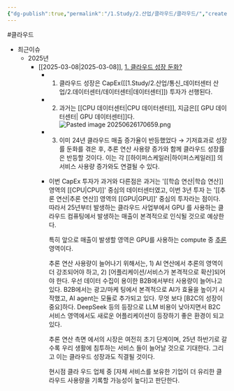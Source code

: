 ```yaml
---
{"dg-publish":true,"permalink":"/1.Study/2.산업/클라우드/클라우드/","created":"2025-03-08T08:02:02.013+09:00","updated":"2025-06-26T17:07:01.358+09:00"}
---
```


#클라우드 

- 최근이슈
	- 2025년
		- [[2025-03-08\|2025-03-08]], [1. 클라우드 성장 둔화?](미래에셋증권_산업_해외산업_20250228094402.pdf#page=5&selection=13,0,20,1&color=yellow)
			- 1) 클라우드 성장은 CapEx([[1.Study/2.산업/통신_데이터센터 산업/2.데이터센터/데이터센터\|데이터센터]]) 투자가 선행된다. 
			- 2) 과거는 [[CPU 데이터센터\|CPU 데이터센터]], 지금은[[ GPU 데이터센터\| GPU 데이터센터]]다. ![Pasted image 20250626170659.png](/img/user/attachments/Pasted%20image%2020250626170659.png)
			- 3) 이미 24년 클라우드 매출 증가율이 반등했었다 → 기저효과로 성장률 둔화를 겪은 후, 추론 연산 사용량 증가와 함께 클라우드 성장률은 반등할 것이다. 이는 각 [[하이퍼스케일러\|하이퍼스케일러]] 의 서비스 사용량 증가와도 연결될 수 있다.
			- 이번 CapEx 투자가 과거와 다른점은 과거는 '[[학습 연산\|학습 연산]] 영역의 [[CPU\|CPU]]' 중심의 데이터센터였고, 이번 3년 투자 는 '[[추론 연산\|추론 연산]] 영역의 [[GPU\|GPU]]' 중심의 투자라는 점이다. 따라서 25년부터 발생하는 클라우드 사업부에서 GPU 를 사용하는 클라우드 컴퓨팅에서 발생하는 매출이 본격적으로 인식될 것으로 예상한다. 
			  
			  특히 앞으로 매출이 발생할 영역은 GPU를 사용하는 compute 중 [추론](inference) 영역이다. 
			  
			  추론 연산 사용량이 늘어나기 위해서는, 1) AI 연산에서 추론의 영역이 더 강조되어야 하고, 2) [어플리케이션/서비스가 본격적으로 확산]되어야 한다. 우선 데이터 수집이 용이한 B2B에서부터 사용량이 늘어나고 있다. B2B에서는 광고/마케 팅에서 본격적으로 AI가 효율을 높이기 시작했고, AI agent는 모듈로 추가되고 있다. 무엇 보다 [B2C의 성장이 중요]하다. DeepSeek 등의 등장으로 LLM 비용이 낮아지면서 B2C 서비스 영역에서도 새로운 어플리케이션이 등장하기 좋은 환경이 되고 있다. 
			  
			  추론 연산 측면 에서의 시장은 여전히 초기 단계이며, 25년 하반기로 갈수록 우리 생활에 침투하는 서비스 들이 늘어날 것으로 기대한다. 그리고 이는 클라우드 성장과도 직결될 것이다. 
			  
			  현시점 클라 우드 업체 중 [자체 서비스를 보유한 기업이 더 유리한 클라우드 사용량을 기록할 가능성이 높다]고 판단한다.